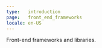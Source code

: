 ```yaml
---
type:   introduction
page:   front_end_frameworks
locale: en-US
---
```


Front-end frameworks and libraries.